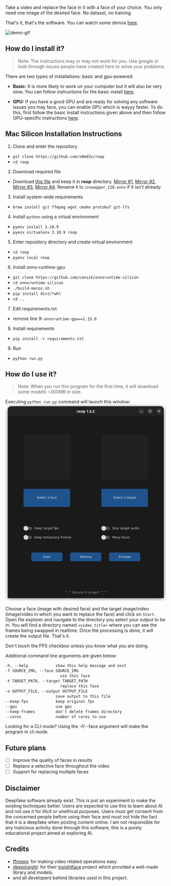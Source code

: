 Take a video and replace the face in it with a face of your choice. You only need one image of the desired face. No dataset, no training.

That's it, that's the software. You can watch some demos [here](https://drive.google.com/drive/folders/1KHv8n_rd3Lcr2v7jBq1yPSTWM554Gq8e?usp=sharing).

![demo-gif](demo.gif)

## How do I install it?
> Note: The instructions may or may not work for you. Use google or look through issues people have created here to solve your problems.

There are two types of installations: basic and gpu-powered.

- **Basic:** It is more likely to work on your computer but it will also be very slow. You can follow instructions for the basic install [here](https://github.com/s0md3v/roop/wiki/1.-Installation).

- **GPU:** If you have a good GPU and are ready for solving any software issues you may face, you can enable GPU which is wayyy faster. To do this, first follow the basic install instructions given above and then follow GPU-specific instructions [here](https://github.com/s0md3v/roop/wiki/2.-GPU-Acceleration).

## Mac Silicon Installation Instructions

1. Clone and enter the repository
- `git clone https://github.com/s0md3v/roop`
- `cd roop`
2. Download required file
- Download [this file](https://drive.google.com/file/d/1eu60OrRtn4WhKrzM4mQv4F3rIuyUXqfl/view?usp=drive_link) and keep it in **roop** directory. [Mirror #1](https://drive.google.com/file/d/1jbDUGrADco9A1MutWjO6d_1dwizh9w9P/view?usp=sharing), [Mirror #2](https://mega.nz/file/9l8mGDJA#FnPxHwpdhDovDo6OvbQjhHd2nDAk8_iVEgo3mpHLG6U), [Mirror #3](https://1drv.ms/u/s!AsHA3Xbnj6uAgxhb_tmQ7egHACOR?e=CPoThO), [Mirror #4](https://civitai.com/models/80324?modelVersionId=85159). Rename it to `inswapper_128.onnx` if it isn't already.
3. Install system-wide requirements
- `brew install git ffmpeg wget cmake protobuf git-lfs`
4. Install `python` using a virtual environment
- `pyenv install 3.10.9`
- `pyenv virtualenv 3.10.9 roop`
5. Enter repository directory and create virtual environment
- `cd roop`
- `pyenv local roop`
6. Install onnx-runtime-gpu
- `git clone https://github.com/cansik/onnxruntime-silicon`
- `cd onnxruntime-silicon`
- `./build-macos.sh`
- `pip install dist/*whl`
- `cd ..`
7. Edit requirements.txt
- remove line 9: `onnxruntime-gpu==1.15.0`
8. Install requirements
- `pip install -r requirements.txt`
9. Run
- `python run.py`

## How do I use it?
> Note: When you run this program for the first time, it will download some models ~300MB in size.

Executing `python run.py` command will launch this window:
![gui-demo](gui-demo.png)

Choose a face (image with desired face) and the target image/video (image/video in which you want to replace the face) and click on `Start`. Open file explorer and navigate to the directory you select your output to be in. You will find a directory named `<video_title>` where you can see the frames being swapped in realtime. Once the processing is done, it will create the output file. That's it.

Don't touch the FPS checkbox unless you know what you are doing.

Additional command line arguments are given below:
```
-h, --help            show this help message and exit
-f SOURCE_IMG, --face SOURCE_IMG
                        use this face
-t TARGET_PATH, --target TARGET_PATH
                        replace this face
-o OUTPUT_FILE, --output OUTPUT_FILE
                      save output to this file
--keep-fps            keep original fps
--gpu                 use gpu
--keep-frames         don't delete frames directory
--cores               number of cores to use
```

Looking for a CLI mode? Using the -f/--face argument will make the program in cli mode.

## Future plans
- [ ] Improve the quality of faces in results
- [ ] Replace a selective face throughout the video
- [ ] Support for replacing multiple faces

## Disclaimer
Deepfake software already exist. This is just an experiment to make the existing techniques better. Users are expected to use this to learn about AI and not use it for illicit or unethical purposes. Users must get consent from the concerned people before using their face and must not hide the fact that it is a deepfake when posting content online. I am not responsible for any malicious activity done through this software, this is a purely educational project aimed at exploring AI.

## Credits
- [ffmpeg](https://ffmpeg.org/): for making video related operations easy
- [deepinsight](https://github.com/deepinsight): for their [insightface](https://github.com/deepinsight/insightface) project which provided a well-made library and models.
- and all developers behind libraries used in this project.
